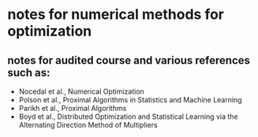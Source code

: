# notes for numerical methods for optimization

## notes for audited course and various references such as:
  * Nocedal et al., Numerical Optimization
  * Polson et al., Proximal Algorithms in Statistics and Machine Learning
  * Parikh et al., Proximal Algorithms
  * Boyd et al., Distributed Optimization and Statistical Learning via the Alternating Direction Method of Multipliers
